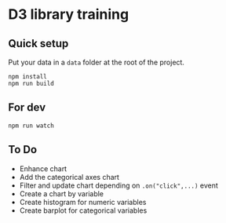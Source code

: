 # D3 library training

## Quick setup

Put your data in a `data` folder at the root of the project.

```
npm install
npm run build
```

## For dev

```
npm run watch
```
## To Do

- Enhance chart
- Add the categorical axes chart
- Filter and update chart depending on `.on("click",...)` event
- Create a chart by variable
- Create histogram for numeric variables
- Create barplot for categorical variables